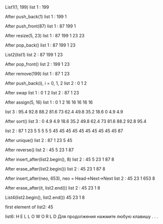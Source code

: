 List1(1, 199)
list 1 : 199

After push_back(1)
list 1 : 199 1

After push_front(87)
list 1 : 87 199 1

After resize(5, 23)
list 1 : 87 199 1 23 23

After pop_back()
list 1 : 87 199 1 23

List2(list1)
list 2 : 87 199 1 23

After pop_front()
list 2 : 199 1 23

After remove(199)
list 1 : 87 1 23

After push_back(i), i = 0, 1, 2
list 2 : 0 1 2

After swap
list 1 : 0 1 2
list 2 : 87 1 23

After assign(5, 16)
list 1 : 0 1 2 16 16 16 16 16

list 3 : 95.4 92.8 88.2 81.6 73 62.4 49.8 35.2 18.6 0 4.9 4.9

After sort()
list 3 : 0 4.9 4.9 18.6 35.2 49.8 62.4 73 81.6 88.2 92.8 95.4

list 2 : 87 1 23 5 5 5 5 5 45 45 45 45 45 45 45 45 45 45 87

After unique()
list 2 : 87 1 23 5 45

After reverse()
list 2 : 45 5 23 1 87

After insert_after(list2.begin(), 8)
list 2 : 45 5 23 1 87 8

After erase_after(list2.begin())
list 2 : 45 23 1 87 8

After insert_after(neo, 653), neo = Head->Next->Next
list 2 : 45 23 1 653 8

After erase_after(it, list2.end())
list 2 : 45 23 1 8

List4(list2.begin(), list2.end())
45 23 1 8

first element of list2:
45

list6:
H E L L O   W O R L D
Для продолжения нажмите любую клавишу . . .
